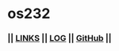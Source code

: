 # os232

### || [LINKS](https://github.com/haffienc/os232/LINKS/) || [LOG](https://github.com/haffienc/os232/blob/main/TXT/mylog.txt) || [GitHub](https://github.com/haffienc/os232) ||
